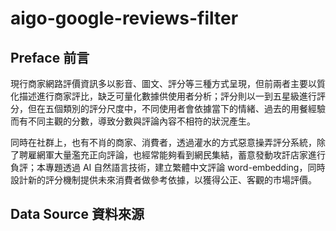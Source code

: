 # aigo-google-reviews-filter

## Preface 前言

現行商家網路評價資訊多以影音、圖文、評分等三種方式呈現，但前兩者主要以質化描述進行商家評比，缺乏可量化數據供使用者分析；評分則以一到五星級進行評分，但在五個類別的評分尺度中，不同使用者會依據當下的情緒、過去的用餐經驗而有不同主觀的分數，導致分數與評論內容不相符的狀況產生。


同時在社群上，也有不肖的商家、消費者，透過灌水的方式惡意操弄評分系統，除了聘雇網軍大量濫充正向評論，也經常能夠看到網民集結，蓄意發動攻訐店家進行負評；本專題透過 AI 自然語言技術，建立繁體中文評論 word-embedding，同時設計新的評分機制提供未來消費者做參考依據，以獲得公正、客觀的市場評價。


## Data Source 資料來源
